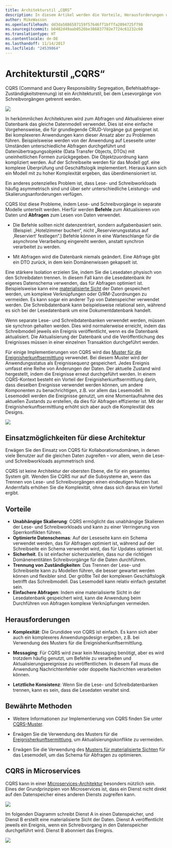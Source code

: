 ```yaml
---
title: Architekturstil „CQRS“
description: In diesem Artikel werden die Vorteile, Herausforderungen und bewährten Methoden für CQRS-Architekturen beschrieben.
author: MikeWasson
ms.openlocfilehash: dd3da5886587159f57646ff1bfffa2094725f798
ms.sourcegitcommit: b0482d49aab0526be386837702e7724c61232c60
ms.translationtype: HT
ms.contentlocale: de-DE
ms.lasthandoff: 11/14/2017
ms.locfileid: "24539864"
---
```

# <a name="cqrs-architecture-style"></a>Architekturstil „CQRS“

CQRS (Command and Query Responsibility Segregation, Befehlsabfrage-Zuständigkeitstrennung) ist ein Architekturstil, bei dem Lesevorgänge von Schreibvorgängen getrennt werden. 

![](./images/cqrs-logical.svg)

In herkömmlichen Architekturen wird zum Abfragen und Aktualisieren einer Datenbank das gleiche Datenmodell verwendet. Dies ist eine einfache Vorgehensweise, die für grundlegende CRUD-Vorgänge gut geeignet ist. Bei komplexeren Anwendungen kann dieser Ansatz aber zu Problemen führen. Beispielsweise werden von der Anwendung auf Leseseite unter Umständen unterschiedliche Abfragen durchgeführt und Datenübertragungsobjekte (Data Transfer Objects, DTOs) mit uneinheitlichen Formen zurückgegeben. Die Objektzuordnung kann kompliziert werden. Auf der Schreibseite werden für das Modell ggf. eine komplexe Überprüfung und Geschäftslogik implementiert. Hieraus kann sich ein Modell mit zu hoher Komplexität ergeben, das überdimensioniert ist.

Ein anderes potenzielles Problem ist, dass Lese- und Schreibworkloads häufig asymmetrisch sind und über sehr unterschiedliche Leistungs- und Skalierungsanforderungen verfügen. 

CQRS löst diese Probleme, indem Lese- und Schreibvorgänge in separate Modelle unterteilt werden. Hierfür werden **Befehle** zum Aktualisieren von Daten und **Abfragen** zum Lesen von Daten verwendet.

- Die Befehle sollten nicht datenzentriert, sondern aufgabenbasiert sein. (Beispiel: „Hotelzimmer buchen“, nicht „Reservierungsstatus auf ‚Reserviert‘ festlegen“.) Befehle können in eine Warteschlange für die asynchrone Verarbeitung eingereiht werden, anstatt synchron verarbeitet zu werden.

- Mit Abfragen wird die Datenbank niemals geändert. Eine Abfrage gibt ein DTO zurück, in dem kein Domänenwissen gekapselt ist.

Eine stärkere Isolation erzielen Sie, indem Sie die Lesedaten physisch von den Schreibdaten trennen. In diesem Fall kann die Lesedatenbank ihr eigenes Datenschema verwenden, das für Abfragen optimiert ist. Beispielsweise kann eine [materialisierte Sicht][materialized-view] der Daten gespeichert werden, um komplexe Verknüpfungen oder O/RM-Zuordnungen zu vermeiden. Es kann sogar ein anderer Typ von Datenspeicher verwendet werden. Die Schreibdatenbank kann beispielsweise relational sein, während es sich bei der Lesedatenbank um eine Dokumentdatenbank handelt.

Wenn separate Lese- und Schreibdatenbanken verwendet werden, müssen sie synchron gehalten werden. Dies wird normalerweise erreicht, indem das Schreibmodell jeweils ein Ereignis veröffentlicht, wenn es die Datenbank aktualisiert. Die Aktualisierung der Datenbank und die Veröffentlichung des Ereignisses müssen in einer einzelnen Transaktion durchgeführt werden. 

Für einige Implementierungen von CQRS wird das [Muster für die Ereignisherkunftsermittlung][event-sourcing] verwendet. Bei diesem Muster wird der Anwendungsstatus als Ereignissequenz gespeichert. Jedes Ereignis umfasst eine Reihe von Änderungen der Daten. Der aktuelle Zustand wird hergestellt, indem die Ereignisse erneut durchgeführt werden. In einem CQRS-Kontext besteht ein Vorteil der Ereignisherkunftsermittlung darin, dass dieselben Ereignisse verwendet werden können, um andere Komponenten zu benachrichtigen, z.B. vor allem das Lesemodell. Im Lesemodell werden die Ereignisse genutzt, um eine Momentaufnahme des aktuellen Zustands zu erstellen, da dies für Abfragen effizienter ist. Mit der Ereignisherkunftsermittlung erhöht sich aber auch die Komplexität des Designs.

![](./images/cqrs-events.svg)

## <a name="when-to-use-this-architecture"></a>Einsatzmöglichkeiten für diese Architektur

Erwägen Sie den Einsatz von CQRS für Kollaborationsdomänen, in denen viele Benutzer auf die gleichen Daten zugreifen – vor allem, wenn die Lese- und Schreibworkloads asymmetrisch sind.

CQRS ist keine Architektur der obersten Ebene, die für ein gesamtes System gilt. Wenden Sie CQRS nur auf die Subsysteme an, wenn das Trennen von Lese- und Schreibvorgängen einen eindeutigen Nutzen hat. Andernfalls erhöhen Sie die Komplexität, ohne dass sich daraus ein Vorteil ergibt.

## <a name="benefits"></a>Vorteile

- **Unabhängige Skalierung**: CQRS ermöglicht das unabhängige Skalieren der Lese- und Schreibworkloads und kann zu einer Verringerung von Sperrkonflikten führen.
- **Optimierte Datenschemas**:  Auf der Leseseite kann ein Schema verwendet werden, das für Abfragen optimiert ist, während auf der Schreibseite ein Schema verwendet wird, das für Updates optimiert ist.  
- **Sicherheit**. Es ist einfacher sicherzustellen, dass nur die richtigen Domänenentitäten Schreibvorgänge für die Daten durchführen.
- **Trennung von Zuständigkeiten**: Das Trennen der Lese- und Schreibseite kann zu Modellen führen, die besser gewartet werden können und flexibler sind. Der größte Teil der komplexen Geschäftslogik betrifft das Schreibmodell. Das Lesemodell kann relativ einfach gestaltet sein.
- **Einfachere Abfragen**: Indem eine materialisierte Sicht in der Lesedatenbank gespeichert wird, kann die Anwendung beim Durchführen von Abfragen komplexe Verknüpfungen vermeiden.

## <a name="challenges"></a>Herausforderungen

- **Komplexität**: Die Grundidee von CQRS ist einfach. Es kann sich aber auch ein komplexeres Anwendungsdesign ergeben, z.B. bei Verwendung des Musters für die Ereignisherkunftsermittlung.

- **Messaging**: Für CQRS wird zwar kein Messaging benötigt, aber es wird trotzdem häufig genutzt, um Befehle zu verarbeiten und Aktualisierungsereignisse zu veröffentlichen. In diesem Fall muss die Anwendung Nachrichtenfehler oder doppelte Nachrichten verarbeiten können. 

- **Letztliche Konsistenz**: Wenn Sie die Lese- und Schreibdatenbanken trennen, kann es sein, dass die Lesedaten veraltet sind. 

## <a name="best-practices"></a>Bewährte Methoden

- Weitere Informationen zur Implementierung von CQRS finden Sie unter [CQRS-Muster][cqrs-pattern].

- Erwägen Sie die Verwendung des Musters für die [Ereignisherkunftsermittlung][event-sourcing], um Aktualisierungskonflikte zu vermeiden.

- Erwägen Sie die Verwendung des [Musters für materialisierte Sichten][materialized-view] für das Lesemodell, um das Schema für Abfragen zu optimieren.

## <a name="cqrs-in-microservices"></a>CQRS in Microservices

CQRS kann in einer [Microservices-Architektur][microservices] besonders nützlich sein. Eines der Grundprinzipien von Microservices ist, dass ein Dienst nicht direkt auf den Datenspeicher eines anderen Diensts zugreifen kann.

![](./images/cqrs-microservices-wrong.png)

Im folgenden Diagramm schreibt Dienst A in einen Datenspeicher, und Dienst B erstellt eine materialisierte Sicht der Daten. Dienst A veröffentlicht jeweils ein Ereignis, wenn ein Schreibvorgang in den Datenspeicher durchgeführt wird. Dienst B abonniert das Ereignis.

![](./images/cqrs-microservices-right.png)


<!-- links -->

[cqrs-pattern]: ../../patterns/cqrs.md
[event-sourcing]: ../../patterns/event-sourcing.md
[materialized-view]: ../../patterns/materialized-view.md
[microservices]: ./microservices.md
